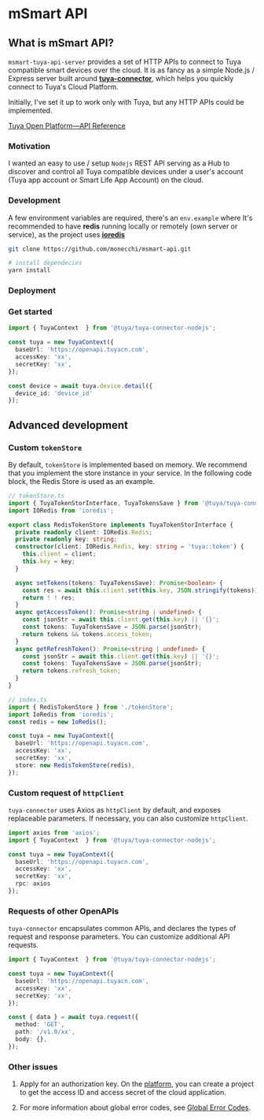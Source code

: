 # mSmart API

## What is mSmart API?

`msmart-tuya-api-server` provides a set of HTTP APIs to connect to Tuya compatible smart devices over the cloud. It is as fancy as a simple Node.js / Express server built around **[tuya-connector](https://github.com/tuya/tuya-connector-nodejs)**, which helps you quickly connect to Tuya's Cloud Platform.

Initially, I've set it up to work only with Tuya, but any HTTP APIs could be implemented.

[Tuya Open Platform—API Reference](https://developer.tuya.com/en/docs/iot/api-reference?id=Ka7qb7vhber64)

### Motivation

I wanted an easy to use / setup `Nodejs` REST API serving as a Hub to discover and control all Tuya compatible devices under a user's account (Tuya app account or Smart Life App Account) on the cloud.

### Development

A few environment variables are required, there's an `env.example` where
It's recommended to have **redis** running locally or remotely (own server or service), as the project uses **[ioredis](https://github.com/luin/ioredis)**

```bash
git clone https://github.com/monecchi/msmart-api.git

# install dependecies
yarn install
```

### Deployment

### Get started

```ts
import { TuyaContext  } from '@tuya/tuya-connector-nodejs';

const tuya = new TuyaContext({
  baseUrl: 'https://openapi.tuyacn.com',
  accessKey: 'xx',
  secretKey: 'xx',
});

const device = await tuya.device.detail({
  device_id: 'device_id'
});

```

## Advanced development

### Custom `tokenStore`

By default, `tokenStore` is implemented based on memory. We recommend that you implement the store instance in your service. In the following code block, the Redis Store is used as an example.

```ts
// tokenStore.ts
import { TuyaTokenStorInterface, TuyaTokensSave } from '@tuya/tuya-connector-nodejs';
import IORedis from 'ioredis';

export class RedisTokenStore implements TuyaTokenStorInterface {
  private readonly client: IORedis.Redis;
  private readonly key: string;
  constructor(client: IORedis.Redis, key: string = 'tuya::token') {
    this.client = client;
    this.key = key;
  }

  async setTokens(tokens: TuyaTokensSave): Promise<boolean> {
    const res = await this.client.set(this.key, JSON.stringify(tokens));
    return ! ! res;
  }
  async getAccessToken(): Promise<string | undefined> {
    const jsonStr = await this.client.get(this.key) || '{}';
    const tokens: TuyaTokensSave = JSON.parse(jsonStr);
    return tokens && tokens.access_token;
  }
  async getRefreshToken(): Promise<string | undefined> {
    const jsonStr = await this.client.get(this.key) || '{}';
    const tokens: TuyaTokensSave = JSON.parse(jsonStr);
    return tokens.refresh_token;
  }
}

// index.ts
import { RedisTokenStore } from './tokenStore';
import IoRedis from 'ioredis';
const redis = new IoRedis();

const tuya = new TuyaContext({
  baseUrl: 'https://openapi.tuyacn.com',
  accessKey: 'xx',
  secretKey: 'xx',
  store: new RedisTokenStore(redis),
});
```

### Custom request of `httpClient`

`tuya-connector` uses Axios as `httpClient` by default, and exposes replaceable parameters. If necessary, you can also customize `httpClient`.

```ts
import axios from 'axios';
import { TuyaContext  } from '@tuya/tuya-connector-nodejs';

const tuya = new TuyaContext({
  baseUrl: 'https://openapi.tuyacn.com',
  accessKey: 'xx',
  secretKey: 'xx',
  rpc: axios
});
```

### Requests of other OpenAPIs

`tuya-connector` encapsulates common APIs, and declares the types of request and response parameters. You can customize additional API requests.

```ts
import { TuyaContext  } from '@tuya/tuya-connector-nodejs';

const tuya = new TuyaContext({
  baseUrl: 'https://openapi.tuyacn.com',
  accessKey: 'xx',
  secretKey: 'xx',
});

const { data } = await tuya.request({
  method: 'GET',
  path: '/v1.0/xx',
  body: {},
});
```

### Other issues

1. Apply for an authorization key. On the [platform](https://iot.tuya.com/cloud/), you can create a project to get the access ID and access secret of the cloud application.

2. For more information about global error codes, see [Global Error Codes](https://developer.tuya.com/en/docs/iot/error-code?id=K989ruxx88swc).
